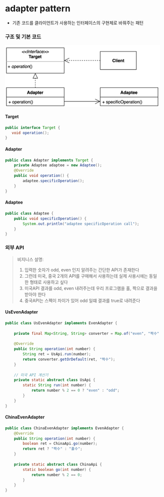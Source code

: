 # adapter pattern 
- 기존 코드를 클라이언트가 사용하는 인터페이스의 구현체로 바꿔주는 패턴

### 구조 및 기본 코드
![img.png](img.png)

#### Target
 ```java
public interface Target {
    void operation();
}
```

#### Adapter
```java
public class Adapter implements Target {
    private Adaptee adaptee = new Adaptee();
    @Override
    public void operation() {
        adaptee.specificOperation();
    }
}
```
#### Adaptee
```java
public class Adaptee {
    public void specificOperation() {
        System.out.println("adaptee specificOperation call");
    }
}
```

### 외부 API
> 비지니스 설명:
> 1. 입력한 숫자가 odd, even 인지 알려주는 간단한 API가 존재한다
> 2. 그런데 미국, 중국 2개의 API를 구매해서 사용하는데 실제 사용시에는 동일한 형태로 사용하고 싶다
> 3. 미국API 결과를 odd, even 내려주는데 우리 프로그램을 홀, 짝으로 결과을 받아야 한다
> 4. 중국API는 스펙이 차이가 있어 odd 일떄 결과를 true로 내려준다

#### UsEvenAdapter
```java
public class UsEvenAdapter implements EvenAdapter {

    private final Map<String, String> converter = Map.of("even", "짝수",  "odd", "홀수");

    @Override
    public String operation(int number) {
        String ret = UsApi.run(number);
        return converter.getOrDefault(ret, "짝수");
    }
    
    // 미국 API 계산기
    private static abstract class UsApi {
        static String run(int number) {
            return number % 2 == 0 ? "even" : "odd";
        }
    }
}
```

#### ChinaEvenAdapter
```java
public class ChinaEvenAdapter implements EvenAdapter {
    @Override
    public String operation(int number) {
        boolean ret = ChinaApi.go(number);
        return ret ? "짝수" : "홀수";
    }

    private static abstract class ChinaApi {
        static boolean go(int number) {
            return number % 2 == 0;
        }
    }
}
```